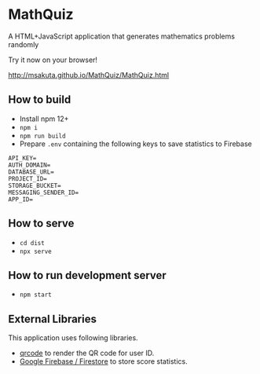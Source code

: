 # MathQuiz
A HTML+JavaScript application that generates mathematics problems randomly

Try it now on your browser!

http://msakuta.github.io/MathQuiz/MathQuiz.html


## How to build

* Install npm 12+
* `npm i`
* `npm run build`
* Prepare `.env` containing the following keys to save statistics to Firebase

```
API_KEY=
AUTH_DOMAIN=
DATABASE_URL=
PROJECT_ID=
STORAGE_BUCKET=
MESSAGING_SENDER_ID=
APP_ID=
```

## How to serve

* `cd dist`
* `npx serve`


## How to run development server

* `npm start`


## External Libraries

This application uses following libraries.

* [qrcode](https://github.com/soldair/node-qrcode) to render the QR code for user ID.
* [Google Firebase / Firestore](https://firebase.google.com/?hl=ja) to store score statistics.
